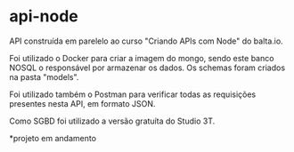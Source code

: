 # api-node

API construída em parelelo ao curso "Criando APIs com Node" do balta.io.

Foi utilizado o Docker para criar a imagem do mongo, sendo este banco NOSQL o responsável por armazenar os dados. Os schemas foram criados na pasta "models".

Foi utilizado também o Postman para verificar todas as requisições presentes nesta API, em formato JSON.

Como SGBD foi utilizado a versão gratuíta do Studio 3T.

*projeto em andamento